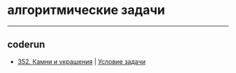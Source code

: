 # алгоритмические задачи

---

## coderun


* [352. Камни и украшения](./coderun/task_352.py) | [Условие задачи](https://coderun.yandex.ru/problem/rocks-and-jewels/description?compiler=python)
